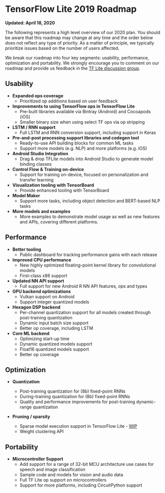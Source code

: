 # TensorFlow Lite 2019 Roadmap

**Updated: April 18, 2020**

The following represents a high level overview of our 2020 plan. You should be
aware that this roadmap may change at any time and the order below does not
reflect any type of priority. As a matter of principle, we typically prioritize
issues based on the number of users affected.

We break our roadmap into four key segments: usability, performance,
optimization and portability. We strongly encourage you to comment on our
roadmap and provide us feedback in the
[TF Lite discussion group](https://groups.google.com/a/tensorflow.org/g/tflite).

## Usability

- **Expanded ops coverage**
  - Prioritized op additions based on user feedback
- **Improvements to using TensorFlow ops in TensorFlow Lite**
  - Pre-built libraries available via Bintray (Android) and Cocoapods (iOS)
  - Smaller binary size when using select TF ops via op stripping
- **LSTM / RNN support**
  - Full LSTM and RNN conversion support, including support in Keras
- **Pre-and-post processing support libraries and codegen tool**
  - Ready-to-use API building blocks for common ML tasks
  - Support more models (e.g. NLP) and more platforms (e.g. iOS)
- **Android Studio Integration**
  - Drag & drop TFLite models into Android Studio to generate model binding
    classes
- **Control Flow & Training on-device**
  - Support for training on-device, focused on personalization and transfer
    learning
- **Visualization tooling with TensorBoard**
  - Provide enhanced tooling with TensorBoard
- **Model Maker**
  - Support more tasks, including object detection and BERT-based NLP tasks
- **More models and examples**
  - More examples to demonstrate model usage as well as new features and APIs,
    covering different platforms.

## Performance

- **Better tooling**
  - Public dashboard for tracking performance gains with each release
- **Improved CPU performance**
  - New highly optimized floating-point kernel library for convolutional models
  - First-class x86 support
- **Updated NN API support**
  - Full support for new Android R NN API features, ops and types
- **GPU backend optimizations**
  - Vulkan support on Android
  - Support integer quantized models
- **Hexagon DSP backend**
  - Per-channel quantization support for all models created through
    post-training quantization
  - Dynamic input batch size support
  - Better op coverage, including LSTM
- **Core ML backend**
  - Optimizing start-up time
  - Dynamic quantized models support
  - Float16 quantized models support
  - Better op coverage

## Optimization

- **Quantization**

  - Post-training quantization for (8b) fixed-point RNNs
  - During-training quantization for (8b) fixed-point RNNs
  - Quality and performance improvements for post-training dynamic-range
    quantization

- **Pruning / sparsity**

  - Sparse model execution support in TensorFlow Lite -
    [WIP](https://github.com/tensorflow/model-optimization/issues/173)
  - Weight clustering API

## Portability

- **Microcontroller Support**
  - Add support for a range of 32-bit MCU architecture use cases for speech and
    image classification
  - Sample code and models for vision and audio data
  - Full TF Lite op support on microcontrollers
  - Support for more platforms, including CircuitPython support

